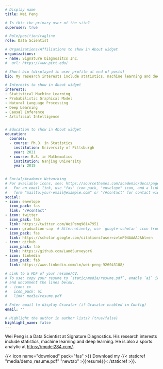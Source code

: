 ```yaml
---
# Display name
title: Wei Peng

# Is this the primary user of the site?
superuser: true

# Role/position/tagline
role: Data Scientist

# Organizations/Affiliations to show in About widget
organizations:
- name: Signature Diagnositcs Inc.
#  url: https://www.pitt.edu/

# Short bio (displayed in user profile at end of posts)
bio: My research interests include statistics, machine learning and deep learning.

# Interests to show in About widget
interests:
- Statistical Machine Learning 
- Probabilistic Graphical Model
- Natural Language Processing
- Deep Learning 
- Causal Inference
- Artificial Intelligence


# Education to show in About widget
education:
  courses:
  - course: Ph.D. in Statistics
    institution: University of Pittsburgh
    year: 2021
  - course: B.S. in Mathematics 
    institution: Nanjing University
    year: 2015
  

# Social/Academic Networking
# For available icons, see: https://sourcethemes.com/academic/docs/page-builder/#icons
#   For an email link, use "fas" icon pack, "envelope" icon, and a link in the
#   form "mailto:your-email@example.com" or "/#contact" for contact widget.
social:
- icon: envelope
  icon_pack: fas
  link: '/#contact'
- icon: twitter
  icon_pack: fab
  link: https://twitter.com/WeiPeng98147951
- icon: graduation-cap  # Alternatively, use `google-scholar` icon from `ai` icon pack
  icon_pack: fas
  link: https://scholar.google.com/citations?user=zvlmP94AAAAJ&hl=en
- icon: github
  icon_pack: fab
  link: https://github.com/LandSurveyorK
- icon: linkedin
  icon_pack: fab
  link: https://www.linkedin.com/in/wei-peng-926043108/

# Link to a PDF of your resume/CV.
# To use: copy your resume to `static/media/resume.pdf`, enable `ai` icons in `params.toml`, 
# and uncomment the lines below.
# - icon: cv
#   icon_pack: ai
#   link: media/resume.pdf

# Enter email to display Gravatar (if Gravatar enabled in Config)
email: ""

# Highlight the author in author lists? (true/false)
highlight_name: false
---
```


Wei Peng is a Data Scientist at Signature Diagnostics. His research interests include statistics, machine learning and deep learning. He is also a sports analytic at https://model284.com/. 


{{< icon name="download" pack="fas" >}} Download my {{< staticref "media/demo_resume.pdf" "newtab" >}}resumé{{< /staticref >}}.
